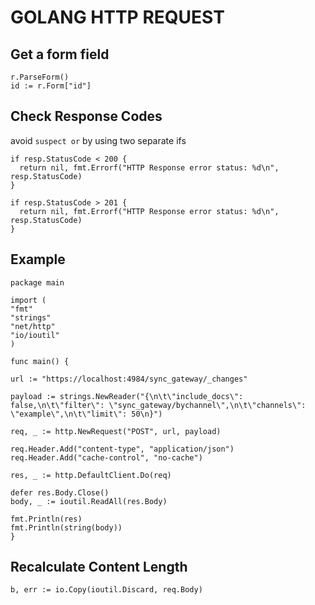 # GOLANG HTTP REQUEST

## Get a form field

```golang
r.ParseForm()
id := r.Form["id"]
```

## Check Response Codes

avoid `suspect or` by using two separate ifs

```golang
if resp.StatusCode < 200 {
  return nil, fmt.Errorf("HTTP Response error status: %d\n", resp.StatusCode)
}

if resp.StatusCode > 201 {
  return nil, fmt.Errorf("HTTP Response error status: %d\n", resp.StatusCode)
}
```

## Example

```golang
package main

import (
"fmt"
"strings"
"net/http"
"io/ioutil"
)

func main() {

url := "https://localhost:4984/sync_gateway/_changes"

payload := strings.NewReader("{\n\t\"include_docs\": false,\n\t\"filter\": \"sync_gateway/bychannel\",\n\t\"channels\": \"example\",\n\t\"limit\": 50\n}")

req, _ := http.NewRequest("POST", url, payload)

req.Header.Add("content-type", "application/json")
req.Header.Add("cache-control", "no-cache")

res, _ := http.DefaultClient.Do(req)

defer res.Body.Close()
body, _ := ioutil.ReadAll(res.Body)

fmt.Println(res)
fmt.Println(string(body))
}
```

## Recalculate Content Length

```golang
b, err := io.Copy(ioutil.Discard, req.Body)
```
